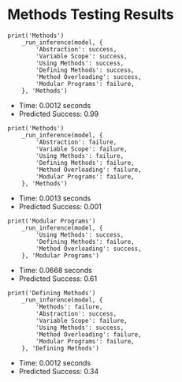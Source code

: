 # Methods Testing Results

```
print('Methods')
    _run_inference(model, {
        'Abstraction': success,
        'Variable Scope': success,
        'Using Methods': success,
        'Defining Methods': success,
        'Method Overloading': success,
        'Modular Programs': failure,
    }, 'Methods')
```

- Time: 0.0012 seconds
- Predicted Success: 0.99

```
print('Methods')
    _run_inference(model, {
        'Abstraction': failure,
        'Variable Scope': failure,
        'Using Methods': failure,
        'Defining Methods': failure,
        'Method Overloading': failure,
        'Modular Programs': failure,
    }, 'Methods')
```

- Time: 0.0013 seconds
- Predicted Success: 0.001

```
print('Modular Programs')
    _run_inference(model, {
        'Using Methods': success,
        'Defining Methods': failure,
        'Method Overloading': success,
    }, 'Modular Programs')
```

- Time: 0.0668 seconds
- Predicted Success: 0.61

```
print('Defining Methods')
    _run_inference(model, {
        'Methods': failure,
        'Abstraction': success,
        'Variable Scope': failure,
        'Using Methods': success,
        'Method Overloading': failure,
        'Modular Programs': failure,
    }, 'Defining Methods')
```

- Time: 0.0012 seconds
- Predicted Success: 0.34